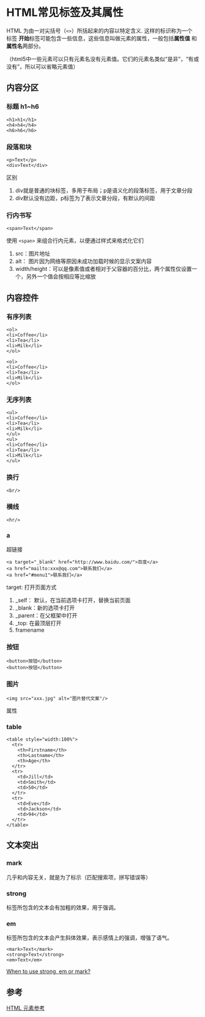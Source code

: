 # HTML常见标签及其属性

HTML 为由一对尖括号（`<>`）所括起来的内容以特定含义. 这样的标识称为一个 标签 **开始**标签可能包含一些信息，这些信息叫做元素的属性，一般包括**属性值** 和 **属性名**两部分。 

（html5中一些元素可以只有元素名没有元素值。它们的元素名类似“是非”，“有或没有”，所以可以省略元素值）
## 内容分区

### 标题 h1~h6

```
<h1>h1</h1>
<h4>h4</h4>
<h6>h6</h6>
```

### 段落和块

```
<p>Text</p>
<div>Text</div>
```

区别

1. div就是普通的块标签，多用于布局；p是语义化的段落标签，用于文章分段
2. div默认没有边距，p标签为了表示文章分段，有默认的间距


### 行内书写

```
<span>Text</span>
```

使用 `<span>` 来组合行内元素，以便通过样式来格式化它们




1. src：图片地址
2. alt： 图片因为网络等原因未成功加载时候的显示文案内容
3. width/height：可以是像素值或者相对于父容器的百分比，两个属性仅设置一个，另外一个值会按相应等比缩放

## 内容控件

### 有序列表

```
<ol>
<li>Coffee</li>
<li>Tea</li>
<li>Milk</li>
</ol>

<ol>
<li>Coffee</li>
<li>Tea</li>
<li>Milk</li>
</ol>

```
### 无序列表

```
<ul>
<li>Coffee</li>
<li>Tea</li>
<li>Milk</li>
</ul>
<ul>
<li>Coffee</li>
<li>Tea</li>
<li>Milk</li>
</ul>
```
### 换行

```
<br/>

```

### 横线

```
<hr/>

```

### a

超链接

```
<a target="_blank" href="http://www.baidu.com/">百度</a>
<a href="mailto:xxx@qq.com">联系我们</a>
<a href="#menu1">联系我们</a>
```

target: 打开页面方式

1.  _self： 默认，在当前选项卡打开，替换当前页面
2.  _blank：新的选项卡打开
3.  _parent：在父框架中打开
4.  _top: 在最顶层打开
5.  framename

### 按钮

```
<button>按钮</button>
<button>按钮</button>
```

### 图片

```
<img src="xxx.jpg" alt="图片替代文案"/>
```

属性

### table

```
<table style="width:100%">
  <tr>
    <th>Firstname</th>
    <th>Lastname</th> 
    <th>Age</th>
  </tr>
  <tr>
    <td>Jill</td>
    <td>Smith</td> 
    <td>50</td>
  </tr>
  <tr>
    <td>Eve</td>
    <td>Jackson</td> 
    <td>94</td>
  </tr>
</table>
```



## 文本突出

### mark

几乎和内容无关，就是为了标示（匹配搜索项，拼写错误等）

### strong

标签所包含的文本会有加粗的效果，用于强调。

### em

标签所包含的文本会产生斜体效果，表示感情上的强调，增强了语气。

```
<mark>Text</mark>
<strong>Text</strong>
<em>Text</em>

```

[When to use strong, em or mark?](http://stackoverflow.com/questions/14741262/when-to-use-strong-em-or-mark)

## 参考

[HTML 元素参考](https://developer.mozilla.org/zh-CN/docs/Web/HTML/Element)